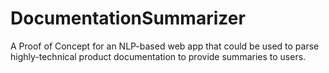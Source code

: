 # DocumentationSummarizer
A Proof of Concept for an NLP-based web app that could be used to parse highly-technical product documentation to provide summaries to users.

